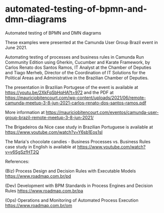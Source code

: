 # automated-testing-of-bpmn-and-dmn-diagrams
 Automated testing of BPMN and DMN diagrams

These examples were presented at the Camunda User Group Brazil event in June 2021.

Automating testing of processes and business rules in Camunda Run Community Edition using Gherkin, Cucumber and Karate Framework, by Carlos Renato dos Santos Ramos, IT Analyst at the Chamber of Deputies and Tiago Merheb, Director of the Coordination of IT Solutions for the Political Areas and Administrative in the Brazilian Chamber of Deputies.

The presentation in Brazilian Portugese of the event is available at https://youtu.be/2XkFqSbHqHA?t=972 and the PDF at https://mauriciobitencourt.com/wp-content/uploads/2021/06/remote-camunda-meetup-3-8-jun-2021-carlos-renato-dos-santos-ramos.pdf 

More information at https://mauriciobitencourt.com/eventos/camunda-user-group-brazil-remote-meetup-3-8-jun-2021/

The Brigadeiros da Nice case study in Brazilian Portuguese is available at https://www.youtube.com/watch?v=Y6sb1Eos1sI

The  Maria's chocolate candies - Business Processes vs. Business Rules case study in English is available at https://www.youtube.com/watch?v=v6SgSzfHT2Q

References:

(Biz) Process Design and Decision Rules with Executable Models https://www.roadmap.com.br/pd

(Dev) Development with BPM Standards in Process Engines and Decision Rules https://www.roadmap.com.br/pa

(Ops) Operations and Monitoring of Automated Process Execution https://www.roadmap.com.br/om
